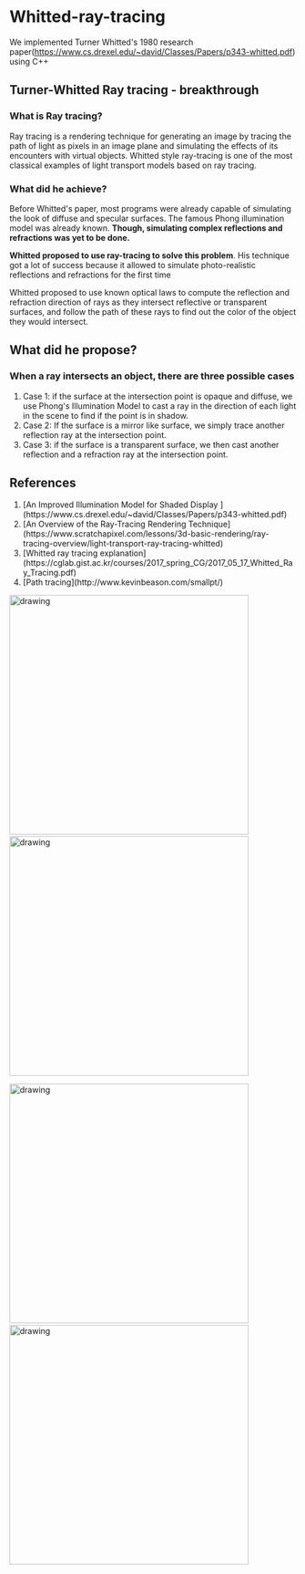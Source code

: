 # Whitted-ray-tracing
We implemented Turner Whitted's 1980 research paper(https://www.cs.drexel.edu/~david/Classes/Papers/p343-whitted.pdf) using C++

<h2>Turner-Whitted Ray tracing - breakthrough</h2>
<h3>What is Ray tracing?</h3>
<p>Ray tracing is a rendering technique for generating an image by tracing the path of light
as pixels in an image plane and simulating the effects of its encounters with virtual objects.
Whitted style ray-tracing is one of the most classical examples of light transport models based on ray tracing.</p>



<h3>What did he achieve?</h3>
<p>Before Whitted's paper,
most programs were already capable of simulating the look of diffuse and specular surfaces.
The famous Phong illumination model was already known.
    <b>Though, simulating complex reflections and refractions was yet to be done.</b> </p>
<p><b>Whitted proposed to use ray-tracing to solve this problem</b>. His technique got a lot of success because it allowed to simulate photo-realistic reflections and refractions for the first time </p>
<p>Whitted proposed to use known optical laws to compute the reflection and refraction direction of rays
as they intersect reflective or transparent surfaces, and follow the path of these rays to find out the color
of the object they would intersect. </p>
<h2>What did he propose?</h2>
<h3>When a ray intersects an object, there are three possible cases</h3>
<ol>
    <li>Case 1: if the surface at the intersection point is opaque and diffuse, we use Phong's Illumination Model
    to cast a ray in the direction of each light in the scene to find if the point is in shadow.</li>
    <li>Case 2: If the surface is a mirror like surface, we simply trace another reflection ray at the intersection point.</li>
    <li>Case 3: if the surface is a transparent surface, we then cast another reflection and a refraction ray at the intersection point.</li>
</ol>
<h2>References</h2>
<ol>
    <li>[An Improved Illumination Model for Shaded Display ](https://www.cs.drexel.edu/~david/Classes/Papers/p343-whitted.pdf)</li>
    <li>[An Overview of the Ray-Tracing Rendering Technique](https://www.scratchapixel.com/lessons/3d-basic-rendering/ray-tracing-overview/light-transport-ray-tracing-whitted)</li>
    <li>[Whitted ray tracing explanation](https://cglab.gist.ac.kr/courses/2017_spring_CG/2017_05_17_Whitted_Ray_Tracing.pdf)</li>
    <li>[Path tracing](http://www.kevinbeason.com/smallpt/)</li>
</ol>

<p float="left">
<img src="https://github.com/saloni-singh14/Whitted-ray-tracing/blob/main/doc_images/sky40.jpeg" alt="drawing" width="420" />
&nbsp;&nbsp;&nbsp;&nbsp;&nbsp;&nbsp;&nbsp;&nbsp;
<img src="https://github.com/saloni-singh14/Whitted-ray-tracing/blob/main/doc_images/sky500.jpeg" alt="drawing" width="420"/>
</p>
<p float="left">
<img src="https://github.com/saloni-singh14/Whitted-ray-tracing/blob/main/doc_images/explicit.jpg" alt="drawing" width="420" />
&nbsp;&nbsp;&nbsp;&nbsp;&nbsp;&nbsp;&nbsp;&nbsp;
<img src="https://github.com/saloni-singh14/Whitted-ray-tracing/blob/main/doc_images/explicit%20(1).jpg" alt="drawing" width="420" />
</p>
